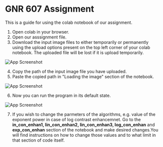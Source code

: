
# GNR 607 Assignment 

This is a guide for using the colab notebook of our assignment.


1. Open colab in your browser.
2. Open our asssignment file.
3. Download the input image files to either temporarily or permanently using the upload options present on the top left corner of your colab notebook.
   The uploaded file will be lost if it is upload temporarily.

![App Screenshot](https://user-images.githubusercontent.com/78019202/203922484-dfd400d4-cd42-4541-a262-6500d537be0b.jpeg)

   
4. Copy the path of the input image file you have uploaded.
5. Paste the copied path in "Loading the image" section of the notebook.

![App Screenshot](https://user-images.githubusercontent.com/78019202/203923023-76176206-314c-42ed-ae91-b25cf639cb74.jpeg)


6. Now you can run the program in its default state.

![App Screenshot](https://via.placeholder.com/468x300?text=App+Screenshot+Here)


7. If you wish to change the parmeters of the algorithms, e.g. value of the exponent power in case of log contrast enhancemnet.
Go to the **in_con_enhan1, lin_con_enhan2, lin_con_enhan3, log_con_enhan** and **exp_con_enhan** section of the notebook and make desired changes.You will find instructions on how to change those values and to what limit in that section of code itself. 

